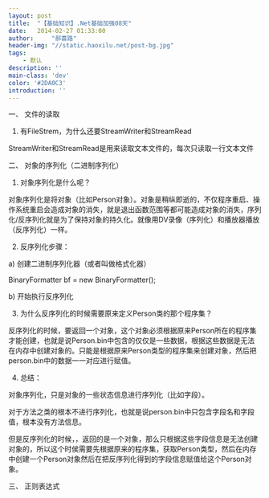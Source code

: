 ```yaml
---
layout: post
title:  "【基础知识】.Net基础加强08天"
date:   2014-02-27 01:33:00
author:     "郝喜路"
header-img: "//static.haoxilu.net/post-bg.jpg"
tags:
    - 默认
description: ''
main-class: 'dev'
color: '#2DA0C3'
introduction: ''
---
```

一、 文件的读取

1. 有FileStrem，为什么还要StreamWriter和StreamRead

StreamWriter和StreamRead是用来读取文本文件的，每次只读取一行文本文件

二、 对象的序列化（二进制序列化）

1. 对象序列化是什么呢？

对象序列化是将对象（比如Person对象）。对象是稍纵即逝的，不仅程序重启、操作系统重启会造成对象的消失，就是退出函数范围等都可能造成对象的消失，序列化/反序列化就是为了保持对象的持久化。就像用DV录像（序列化）和播放器播放（反序列化）一样。

2. 反序列化步骤：

a) 创建二进制序列化器（或者叫做格式化器）

BinaryFormatter bf = new BinaryFormatter();

b) 开始执行反序列化

3. 为什么反序列化的时候需要原来定义Person类的那个程序集？

反序列化的时候，要返回一个对象，这个对象必须根据原来Person所在的程序集才能创建，也就是说Person.bin中包含的仅仅是一些数据，根据这些数据是无法在内存中创建对象的。只能是根据原来Person类型的程序集来创建对象，然后把person.bin中的数据一一对应进行赋值。

4. 总结：

对象序列化，只是对象的一些状态信息进行序列化（比如字段）。

对于方法之类的根本不进行序列化，也就是说person.bin中只包含字段名和字段值，根本没有方法信息。

但是反序列化的时候，，返回的是一个对象，那么只根据这些字段信息是无法创建对象的，所以这个时侯需要先根据原来的程序集，获取Person类型，然后在内存中创建一个Person对象然后在把反序列化得到的字段信息赋值给这个Person对象。

三、 正则表达式

